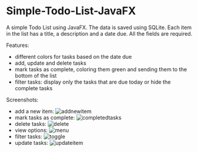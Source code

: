 # Simple-Todo-List-JavaFX
A simple Todo List using JavaFX. The data is saved using SQLite. Each item in the list has a title, a description and a date due. All the fields are required.

Features:

* different colors for tasks based on the date due
* add, update and delete tasks
* mark tasks as complete, coloring them green and sending them to the bottom of the list
* filter tasks: display only the tasks that are due today or hide the complete tasks

Screenshots:
* add a new item:
![addnewitem](https://user-images.githubusercontent.com/125903019/220307010-23c9199d-79cb-4704-8ddd-9001fc578037.png)
* mark tasks as complete:
![completedtasks](https://user-images.githubusercontent.com/125903019/220307014-b651221d-66d5-47fd-bf94-112db1bfb823.png)
* delete tasks:
![delete](https://user-images.githubusercontent.com/125903019/220307016-a3968200-5d28-46e1-908c-e8bd7d92fa1a.png)
* view options:
![menu](https://user-images.githubusercontent.com/125903019/220307019-f9ba4603-bbfd-409d-8343-7f0a13422de7.png)
* filter tasks:
![toggle](https://user-images.githubusercontent.com/125903019/220307023-c8191192-f18c-48ea-9cec-3649c36f2c5d.png)
* update tasks:
![updateitem](https://user-images.githubusercontent.com/125903019/220307026-cb347261-2ba8-4cff-bd41-b7bb4a3e72cb.png)
